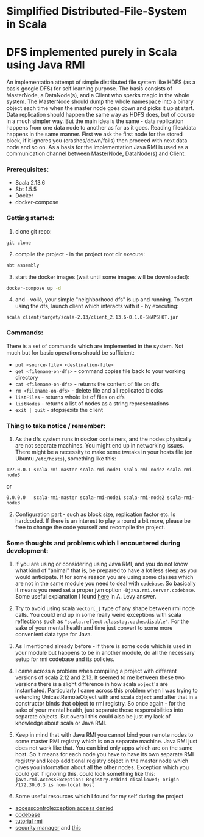 # Simplified Distributed-File-System in Scala

DFS implemented purely in Scala using Java RMI
==============================================
An implementation attempt of simple distributed file system like HDFS (as a basis google DFS) for self learning purpose.
The basis consists of MasterNode, a DataNode(s), and a Client who sparks magic in the whole system. The MasterNode
should dump the whole namespace into a binary object each time when the master node goes down and picks it up at start.
Data replication should happen the same way as HDFS does, but of course in a much simpler way. But the main idea is the
same - data replication happens from one data node to another as far as it goes. Reading files/data happens in the same
manner. First we ask the first node for the stored block, if it ignores you (crashes/down/fails) then proceed with next
data node and so on. As a basis for the implementation Java RMI is used as a communication channel between MasterNode,
DataNode(s) and Client.

### Prerequisites:

- Scala 2.13.6
- Sbt 1.5.5
- Docker
- docker-compose

### Getting started:

1. clone git repo:

```shell
git clone
```

2. compile the project - in the project root dir execute:

```sbt
sbt assembly
```

3. start the docker images (wait until some images will be downloaded):

```sh
docker-compose up -d
```

4. and - voilà, your simple "neighborhood dfs" is up and running. To start using the dfs, launch client which interacts
   with it - by executing:

```shell
scala client/target/scala-2.13/client_2.13.6-0.1.0-SNAPSHOT.jar
```

### Commands:

There is a set of commands which are implemented in the system. Not much but for basic operations should be sufficient:

- ```put <source-file> <destination-file>```
- ```get <filename-on-dfs>``` - command copies file back to your working directory
- ```cat <filename-on-dfs>``` - returns the content of file on dfs
- ```rm <filename-on-dfs>``` - delete file and all replicated blocks
- ```listFiles``` - returns whole list of files on dfs
- ```listNodes``` - returns a list of nodes as a string representations
- ```exit | quit``` - stops/exits the client

### Thing to take notice / remember:

1. As the dfs system runs in docker containers, and the nodes physically are not separate machines. You might end up
   in networking issues. There might be a necessity to make seme tweaks in your hosts file (on Ubuntu ```/etc/hosts```),
   something like this:

```shell
127.0.0.1 scala-rmi-master scala-rmi-node1 scala-rmi-node2 scala-rmi-node3
```

or

```shell
0.0.0.0   scala-rmi-master scala-rmi-node1 scala-rmi-node2 scala-rmi-node3
```

2. Configuration part - such as block size, replication factor etc. Is hardcoded. If there is an interest to play a
   round a bit more, please be free to change the code yourself and recompile the project.

### Some thoughts and problems which I encountered during development:

1. If you are using or considering using Java RMI, and you do not know what kind of "animal" that is, be prepared to
   have a lot less sleep as you would anticipate. If for some reason you are using some classes which are not in the
   same module you need to deal with ```codebase```. So basically it means you need set a proper jvm
   option ```-Djava.rmi.server.codebase```. Some useful explanation I found
   [here](https://stackoverflow.com/questions/464687/running-rmi-server-classnotfound) in A. Levy answer.

2. Try to avoid using scala ```Vector[_]``` type of any shape between rmi node calls. You could end up in some really
   weird exceptions with scala reflections such as ```"scala.reflect.classtag.cache.disable"```. For the sake of your
   mental health and time just convert to some more convenient data type for Java.
3. As I mentioned already before - if there is some code which is used in your module but happens to be in another
   module, do all the necessary setup for rmi codebase and its policies.
4. I came across a problem when compiling a project with different versions of scala 2.12 and 2.13. It seemed to me
   between these two versions there is a slight difference in how scala ```object```'s are instantiated. Particularly I
   came across this problem when I was trying to extending UnicastRemoteObject with and scala ```object``` and after
   that in a constructor binds that object to rmi registry. So once again - for the sake of your mental health, just
   separate those responsibilities into separate objects. But overall this could also be just my lack of knowledge about
   scala or Java RMI.
5. Keep in mind that with Java RMI you cannot bind your remote nodes to some master RMI registry which is on a separate
   machine. Java RMI just does not work like that. You can bind only apps which are on the same host. So it means for
   each node you have to have its own separate RMI registry and keep additional registry object in the master node which
   gives you information about all the other nodes. Exception which you could get if ignoring this, could look
   something like this: ```java.rmi.AccessException: Registry.rebind disallowed; origin /172.30.0.3 is non-local host```
6. Some useful resources which I found for my self during the project
- [accesscontrolexception access denied](https://stackoverflow.com/questions/2427473/java-rmi-accesscontrolexception-access-denied)
- [codebase](https://docs.oracle.com/javase/7/docs/technotes/guides/rmi/codebase.html)
- [tutorial rmi](https://docs.oracle.com/javase/tutorial/rmi/running.html)
- [security manager](https://newbedev.com/java-no-security-manager-rmi-class-loader-disabled)
  and [this](https://stackoverflow.com/questions/6322107/java-no-security-manager-rmi-class-loader-disabled)
  


